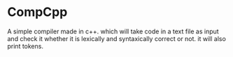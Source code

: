 # CompCpp
A simple compiler made in c++. which will take code in a text file as input and check it whether it is lexically and syntaxically correct or not. it will also print tokens.
